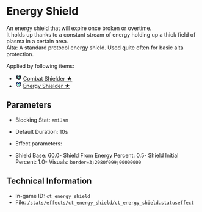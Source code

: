 # Energy Shield

An energy shield that will expire once broken or overtime.  
It holds up thanks to a constant stream of energy holding up a thick field of plasma in a certain area.  
Alta: A standard protocol energy shield. Used quite often for basic alta protection.

Applied by following items:

- <img src="https://raw.githubusercontent.com/Ceterai/Enternia/main/items/generic/other/ct_combat_shielder.png" alt="Combat Shielder ★ icon" loading="lazy" height="16px" width="auto" /> [Combat Shielder ★](https://ceterai.github.io/MyEnternia/Wiki/CombatShielder)
- <img src="https://raw.githubusercontent.com/Ceterai/Enternia/main/items/generic/other/ct_energy_shielder.png" alt="Energy Shielder ★ icon" loading="lazy" height="16px" width="auto" /> [Energy Shielder ★](https://ceterai.github.io/MyEnternia/Wiki/EnergyShielder)

## Parameters

- Blocking Stat: `emiJam`
- Default Duration: 10s
- Effect parameters: 

- Shield Base: 60.0- Shield From Energy Percent: 0.5- Shield Initial Percent: 1.0- Visuals: `border=3;2080f099;00000000`

## Technical Information

- In-game ID: `ct_energy_shield`
- File: [`/stats/effects/ct_energy_shield/ct_energy_shield.statuseffect`](https://github.com/Ceterai/Enternia/blob/main/stats/effects/ct_energy_shield/ct_energy_shield.statuseffect)
